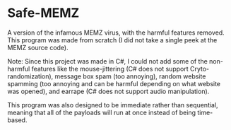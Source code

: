 # Safe-MEMZ
A version of the infamous MEMZ virus, with the harmful features removed. This program was made from scratch (I did not take a single peek at the MEMZ source code).

Note: Since this project was made in C#, I could not add some of the non-harmful features like the mouse-jittering (C# does not support Cryto-randomization), message box spam (too annoying), random website spamming (too annoying and can be harmful depending on what website was opened), and earrape (C# does not support audio manipulation).

This program was also designed to be immediate rather than sequential, meaning that all of the payloads will run at once instead of being time-based.

